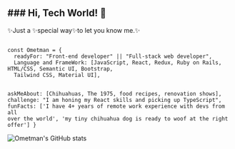 <h2> ### Hi, Tech World! 👋 </h2>

✨Just a ✨special way✨to let you know me.✨

<code>
const Ometman = {
  readyFor: "Front-end developer" || "Full-stack web developer",
  Language and FrameWork: [JavaScript, React, Redux, Ruby on Rails, HTML/CSS, Semantic UI, Bootstrap, 
  Tailwind CSS, Material UI],
  
  askMeAbout: [Chihuahuas, The 1975, food recipes, renovation shows],
  challenge: "I am honing my React skills and picking up TypeScript",
  funFacts: ['I have 4+ years of remote work experience with devs 
  from all over the world', 
  'my tiny chihuahua dog is ready to woof at the right offer']
}
</code>

![Ometman's GitHub stats](https://github-readme-stats.vercel.app/api?username=ometman&theme=outrun&show_icons=true)
